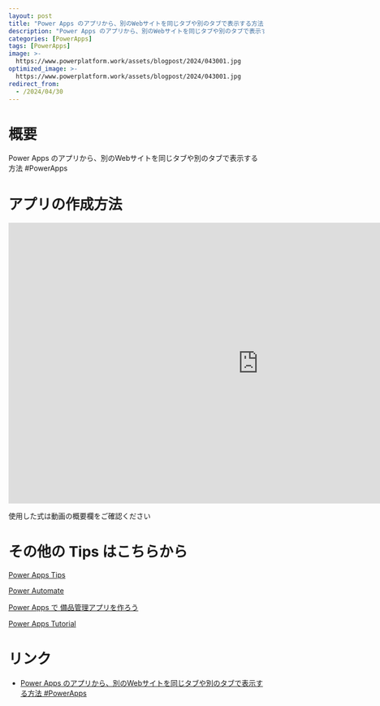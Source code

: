 ```yaml
---
layout: post
title: "Power Apps のアプリから、別のWebサイトを同じタブや別のタブで表示する方法 #PowerApps"
description: "Power Apps のアプリから、別のWebサイトを同じタブや別のタブで表示する方法 #PowerAppsを動画で分かりやすく解説"
categories: [PowerApps]
tags: [PowerApps]
image: >-
  https://www.powerplatform.work/assets/blogpost/2024/043001.jpg
optimized_image: >-
  https://www.powerplatform.work/assets/blogpost/2024/043001.jpg
redirect_from:
  - /2024/04/30
---
```



#  概要

Power Apps のアプリから、別のWebサイトを同じタブや別のタブで表示する方法 #PowerApps


# アプリの作成方法

<iframe width="983" height="553" src="https://www.youtube.com/embed/Vial76j_3x8" title="YouTube video player" frameborder="0" allow="accelerometer; autoplay; clipboard-write; encrypted-media; gyroscope; picture-in-picture" allowfullscreen></iframe>


使用した式は動画の概要欄をご確認ください


# その他の Tips はこちらから

[Power Apps Tips](https://www.youtube.com/watch?v=VrAQf3JQ7yM&list=PLVhFi1fb3DqakSLVMn22DDcySXh9jtzi- )


[Power Automate](https://www.youtube.com/watch?v=-YnJYT0ASEM&list=PLVhFi1fb3Dqbzic6GieqnLFgD3aTj-eHA)


[Power Apps で 備品管理アプリを作ろう](https://www.youtube.com/playlist?list=PLVhFi1fb3DqZM3HKb8Hea6XEL96990Fyn)


[Power Apps Tutorial](https://www.youtube.com/playlist?list=PLVhFi1fb3DqalxpL974VvAJvV4iWoSbe_)


# リンク


- [Power Apps のアプリから、別のWebサイトを同じタブや別のタブで表示する方法 #PowerApps](https://www.youtube.com/watch?v=Vial76j_3x8)

